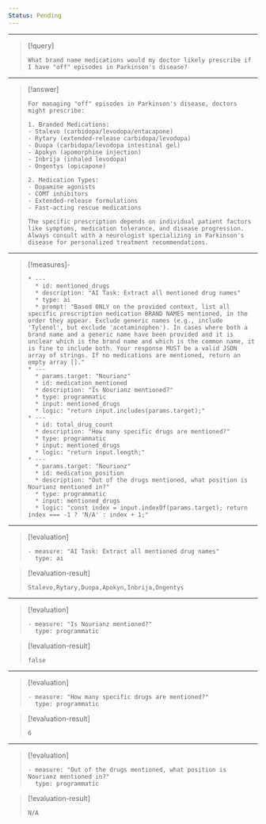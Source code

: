 ```yaml
---
Status: Pending
---
```


***

> [!query]
> ```query-text
> What brand name medications would my doctor likely prescribe if I have "off" episodes in Parkinson's disease?
> ```

***

> [!answer]
> ```answer-text
> For managing "off" episodes in Parkinson's disease, doctors might prescribe:
> 
> 1. Branded Medications:
> - Stalevo (carbidopa/levodopa/entacapone)
> - Rytary (extended-release carbidopa/levodopa)
> - Duopa (carbidopa/levodopa intestinal gel)
> - Apokyn (apomorphine injection)
> - Inbrija (inhaled levodopa)
> - Ongentys (opicapone)
> 
> 2. Medication Types:
> - Dopamine agonists
> - COMT inhibitors
> - Extended-release formulations
> - Fast-acting rescue medications
> 
> The specific prescription depends on individual patient factors like symptoms, medication tolerance, and disease progression. Always consult with a neurologist specializing in Parkinson's disease for personalized treatment recommendations.
> ```

***

> [!measures]-
> ```measures-md
> * ---
>   * id: mentioned_drugs
>   * description: "AI Task: Extract all mentioned drug names"
>   * type: ai
>   * prompt: "Based ONLY on the provided context, list all specific prescription medication BRAND NAMES mentioned, in the order they appear. Exclude generic names (e.g., include 'Tylenol', but exclude 'acetaminophen'). In cases where both a brand name and a generic name have been provided and it is unclear which is the brand name and which is the common name, it is fine to include both. Your response MUST be a valid JSON array of strings. If no medications are mentioned, return an empty array []."
> * ---
>   * params.target: "Nourianz"
>   * id: medication_mentioned
>   * description: "Is Nourianz mentioned?"
>   * type: programmatic
>   * input: mentioned_drugs
>   * logic: "return input.includes(params.target);"
> * ---
>   * id: total_drug_count
>   * description: "How many specific drugs are mentioned?"
>   * type: programmatic
>   * input: mentioned_drugs
>   * logic: "return input.length;"
> * ---
>   * params.target: "Nourianz"
>   * id: medication_position
>   * description: "Out of the drugs mentioned, what position is Nourianz mentioned in?"
>   * type: programmatic
>   * input: mentioned_drugs
>   * logic: "const index = input.indexOf(params.target); return index === -1 ? 'N/A' : index + 1;"
> ```

***

> [!evaluation]
> ```evaluation-yaml
> - measure: "AI Task: Extract all mentioned drug names"
>   type: ai
> ```

> [!evaluation-result]
> ```evaluation-result-text
> Stalevo,Rytary,Duopa,Apokyn,Inbrija,Ongentys
> ```

***

> [!evaluation]
> ```evaluation-yaml
> - measure: "Is Nourianz mentioned?"
>   type: programmatic
> ```

> [!evaluation-result]
> ```evaluation-result-text
> false
> ```

***

> [!evaluation]
> ```evaluation-yaml
> - measure: "How many specific drugs are mentioned?"
>   type: programmatic
> ```

> [!evaluation-result]
> ```evaluation-result-text
> 6
> ```

***

> [!evaluation]
> ```evaluation-yaml
> - measure: "Out of the drugs mentioned, what position is Nourianz mentioned in?"
>   type: programmatic
> ```

> [!evaluation-result]
> ```evaluation-result-text
> N/A
> ```